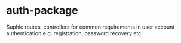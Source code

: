 # auth-package

Suphle routes, controllers for common requirements in user account authentication e.g. registration, password recovery etc

